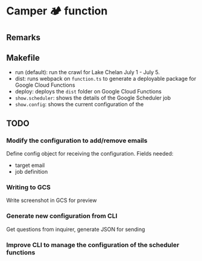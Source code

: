 # Camper 🏕️  function

## Remarks

## Makefile

* run (default): run the crawl for Lake Chelan July 1 - July 5.
* dist: runs webpack on `function.ts` to generate a deployable package for Google Cloud Functions
* deploy: deploys the `dist` folder on Google Cloud Functions
* `show.scheduler`:  shows the details of the Google Scheduler job
* `show.config`: shows the current configuration of the

## TODO
### Modify the configuration to add/remove emails
Define config object for receiving the configuration. Fields needed:
* target email
* job definition

### Writing to GCS
Write screenshot in GCS for preview

### Generate new configuration from CLI
Get questions from inquirer, generate JSON for sending
### Improve CLI to manage the configuration of the scheduler functions

